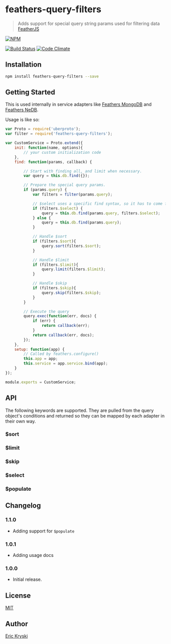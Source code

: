 feathers-query-filters
=========================

> Adds support for special query string params used for filtering data [FeatherJS](https://github.com/feathersjs)

[![NPM](https://nodei.co/npm/feathers-query-filters.png?downloads=true&stars=true)](https://nodei.co/npm/feathers-query-filters/)

[![Build Status](https://travis-ci.org/feathersjs/feathers-query-filters.png?branch=master)](https://travis-ci.org/feathersjs/feathers-query-filters)
[![Code Climate](https://codeclimate.com/github/feathersjs/feathers--query-filters.png)](https://codeclimate.com/github/feathersjs/feathers--query-filters)

## Installation

```bash
npm install feathers-query-filters --save
```

## Getting Started
This is used internally in service adapters like [Feathers MongoDB]() and [Feathers NeDB]().

Usage is like so:

```js
var Proto = require('uberproto');
var filter = require('feathers-query-filters');

var CustomService = Proto.extend({
    init: function(name, options){
        // your custom initialization code
    },
    find: function(params, callback) {

        // Start with finding all, and limit when necessary.
        var query = this.db.find({});

        // Prepare the special query params.
        if (params.query) {
            var filters = filter(params.query);

            // $select uses a specific find syntax, so it has to come first.
            if (filters.$select) {
                query = this.db.find(params.query, filters.$select);
            } else {
                query = this.db.find(params.query);
            }

            // Handle $sort
            if (filters.$sort){
                query.sort(filters.$sort);
            }

            // Handle $limit
            if (filters.$limit){
                query.limit(filters.$limit);
            }

            // Handle $skip
            if (filters.$skip){
                query.skip(filters.$skip);
            }
        }

        // Execute the query
        query.exec(function(err, docs) {
            if (err) {
                return callback(err);
            }
            return callback(err, docs);
        });
    },
    setup: function(app) {
        // Called by feathers.configure()
        this.app = app;
        this.service = app.service.bind(app);
    }
});

module.exports = CustomService;
```

## API

The following keywords are supported. They are pulled from the query object's conditions and returned so they can be mapped by each adapter in their own way.

### $sort

### $limit

### $skip

### $select

### $populate

## Changelog

### 1.1.0
- Adding support for `$populate`

### 1.0.1
- Adding usage docs

### 1.0.0
- Initial release.

## License

[MIT](LICENSE)

## Author

[Eric Kryski](https://github.com/ekryski)
